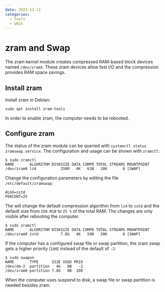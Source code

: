```yaml
---
date: 2023-12-11
categories:
  - Tools
  - UNIX
---
```


# zram and Swap

The zram kernel module creates compressed RAM-based block devices named
`/dev/zramX`. These zram devices allow fast I/O and the compression provides
RAM space savings.

<!-- more -->

## Install zram

Install zram in Debian:

``` console
sudo apt install zram-tools
```

In order to enable zram, the computer needs to be rebooted.

## Configure zram

The status of the zram module can be queried with `systemctl status zramswap.service`.
The configuration and usage can be shown with `zramctl`:

``` console
$ sudo zramctl
NAME       ALGORITHM DISKSIZE DATA COMPR TOTAL STREAMS MOUNTPOINT
/dev/zram0 lz4           256M   4K   63B   20K       8 [SWAP]
```

Change the configuration parameters by editing the file `/etc/default/zramswap`:

``` plaintext
ALGO=zstd
PERCENT=25
```

The will change the default compression algorithm from `lz4` to `zstd` and the
default size from `256 MiB` to `25 %` of the total RAM. The changes are only
visible after rebooting the computer.

``` console
$ sudo zramctl
NAME       ALGORITHM DISKSIZE DATA COMPR TOTAL STREAMS MOUNTPOINT
/dev/zram0 zstd          7.8G   4K   59B   20K       8 [SWAP]
```

If the computer has a configured swap file or swap partition, the zram swap gets
a higher priority (`100`) instead of the default of `-2`:

``` console
$ sudo swapon
NAME       TYPE      SIZE USED PRIO
/dev/dm-2  partition   4G   0B   -2
/dev/zram0 partition 7.8G   0B  100
```

When the computer uses suspend to disk, a swap file or swap partition is needed
besides zram.
